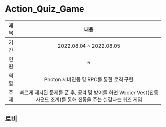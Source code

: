 # Action_Quiz_Game

|제목|내용|
|:---:|:---:|
|기간|2022.08.04 ~ 2022.08.05|
|인원|5|
|역할|Photon 서버연동 및 RPC를 통한 로직 구현|
|주제|빠르게 제시된 문제를 푼 후, 공격 및 방어를 하면 Woojer Vest(진동 사운드 조끼)를 통해 진동을 주는 실감나는 퀴즈 게임|




## 로비
